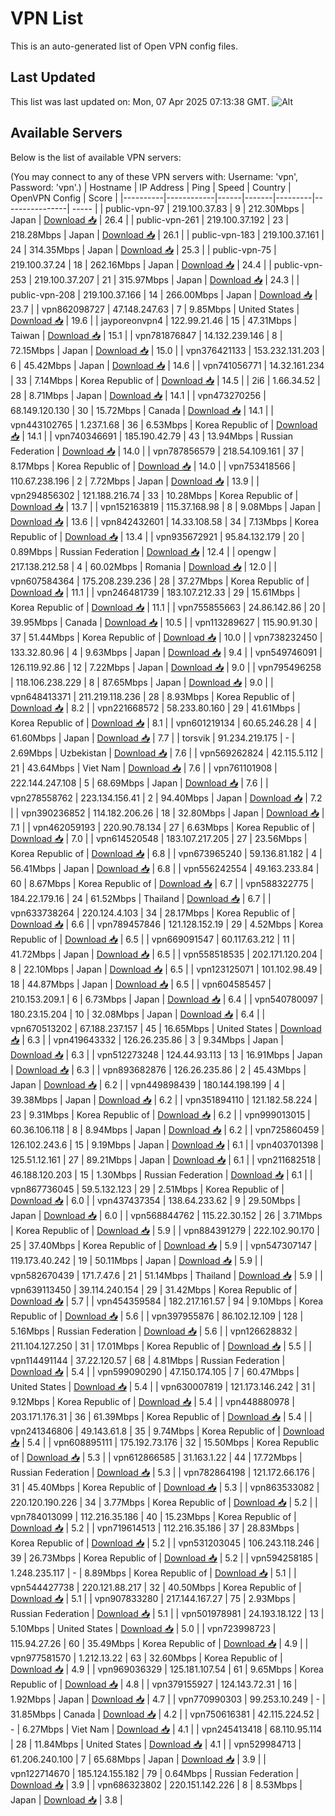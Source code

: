 # VPN List

This is an auto-generated list of Open VPN config files.

## Last Updated

This list was last updated on: Mon, 07 Apr 2025 07:13:38 GMT.
![Alt](https://repobeats.axiom.co/api/embed/186b98318ef1479477931607c1ad7d823f12451f.svg "Repobeats analytics image")

## Available Servers

Below is the list of available VPN servers:

(You may connect to any of these VPN servers with: Username: 'vpn', Password: 'vpn'.)
| Hostname | IP Address | Ping | Speed | Country | OpenVPN Config | Score |
|----------|------------|------|-------|---------|----------------| ----- |
| public-vpn-97 | 219.100.37.83 | 9 | 212.30Mbps | Japan | [Download 📥](./configs/server_0_JP.ovpn) | 26.4 |
| public-vpn-261 | 219.100.37.192 | 23 | 218.28Mbps | Japan | [Download 📥](./configs/server_1_JP.ovpn) | 26.1 |
| public-vpn-183 | 219.100.37.161 | 24 | 314.35Mbps | Japan | [Download 📥](./configs/server_2_JP.ovpn) | 25.3 |
| public-vpn-75 | 219.100.37.24 | 18 | 262.16Mbps | Japan | [Download 📥](./configs/server_3_JP.ovpn) | 24.4 |
| public-vpn-253 | 219.100.37.207 | 21 | 315.97Mbps | Japan | [Download 📥](./configs/server_4_JP.ovpn) | 24.3 |
| public-vpn-208 | 219.100.37.166 | 14 | 266.00Mbps | Japan | [Download 📥](./configs/server_5_JP.ovpn) | 23.7 |
| vpn862098727 | 47.148.247.63 | 7 | 9.85Mbps | United States | [Download 📥](./configs/server_6_US.ovpn) | 19.6 |
| jayporeonvpn4 | 122.99.21.46 | 15 | 47.31Mbps | Taiwan | [Download 📥](./configs/server_7_TW.ovpn) | 15.1 |
| vpn781876847 | 14.132.239.146 | 8 | 72.15Mbps | Japan | [Download 📥](./configs/server_8_JP.ovpn) | 15.0 |
| vpn376421133 | 153.232.131.203 | 6 | 45.42Mbps | Japan | [Download 📥](./configs/server_9_JP.ovpn) | 14.6 |
| vpn741056771 | 14.32.161.234 | 33 | 7.14Mbps | Korea Republic of | [Download 📥](./configs/server_10_KR.ovpn) | 14.5 |
| 2i6 | 1.66.34.52 | 28 | 8.71Mbps | Japan | [Download 📥](./configs/server_11_JP.ovpn) | 14.1 |
| vpn473270256 | 68.149.120.130 | 30 | 15.72Mbps | Canada | [Download 📥](./configs/server_12_CA.ovpn) | 14.1 |
| vpn443102765 | 1.237.1.68 | 36 | 6.53Mbps | Korea Republic of | [Download 📥](./configs/server_13_KR.ovpn) | 14.1 |
| vpn740346691 | 185.190.42.79 | 43 | 13.94Mbps | Russian Federation | [Download 📥](./configs/server_14_RU.ovpn) | 14.0 |
| vpn787856579 | 218.54.109.161 | 37 | 8.17Mbps | Korea Republic of | [Download 📥](./configs/server_15_KR.ovpn) | 14.0 |
| vpn753418566 | 110.67.238.196 | 2 | 7.72Mbps | Japan | [Download 📥](./configs/server_16_JP.ovpn) | 13.9 |
| vpn294856302 | 121.188.216.74 | 33 | 10.28Mbps | Korea Republic of | [Download 📥](./configs/server_17_KR.ovpn) | 13.7 |
| vpn152163819 | 115.37.168.98 | 8 | 9.08Mbps | Japan | [Download 📥](./configs/server_18_JP.ovpn) | 13.6 |
| vpn842432601 | 14.33.108.58 | 34 | 7.13Mbps | Korea Republic of | [Download 📥](./configs/server_19_KR.ovpn) | 13.4 |
| vpn935672921 | 95.84.132.179 | 20 | 0.89Mbps | Russian Federation | [Download 📥](./configs/server_20_RU.ovpn) | 12.4 |
| opengw | 217.138.212.58 | 4 | 60.02Mbps | Romania | [Download 📥](./configs/server_21_RO.ovpn) | 12.0 |
| vpn607584364 | 175.208.239.236 | 28 | 37.27Mbps | Korea Republic of | [Download 📥](./configs/server_22_KR.ovpn) | 11.1 |
| vpn246481739 | 183.107.212.33 | 29 | 15.61Mbps | Korea Republic of | [Download 📥](./configs/server_23_KR.ovpn) | 11.1 |
| vpn755855663 | 24.86.142.86 | 20 | 39.95Mbps | Canada | [Download 📥](./configs/server_24_CA.ovpn) | 10.5 |
| vpn113289627 | 115.90.91.30 | 37 | 51.44Mbps | Korea Republic of | [Download 📥](./configs/server_25_KR.ovpn) | 10.0 |
| vpn738232450 | 133.32.80.96 | 4 | 9.63Mbps | Japan | [Download 📥](./configs/server_26_JP.ovpn) | 9.4 |
| vpn549746091 | 126.119.92.86 | 12 | 7.22Mbps | Japan | [Download 📥](./configs/server_27_JP.ovpn) | 9.0 |
| vpn795496258 | 118.106.238.229 | 8 | 87.65Mbps | Japan | [Download 📥](./configs/server_28_JP.ovpn) | 9.0 |
| vpn648413371 | 211.219.118.236 | 28 | 8.93Mbps | Korea Republic of | [Download 📥](./configs/server_29_KR.ovpn) | 8.2 |
| vpn221668572 | 58.233.80.160 | 29 | 41.61Mbps | Korea Republic of | [Download 📥](./configs/server_30_KR.ovpn) | 8.1 |
| vpn601219134 | 60.65.246.28 | 4 | 61.60Mbps | Japan | [Download 📥](./configs/server_31_JP.ovpn) | 7.7 |
| torsvik | 91.234.219.175 | - | 2.69Mbps | Uzbekistan | [Download 📥](./configs/server_32_UZ.ovpn) | 7.6 |
| vpn569262824 | 42.115.5.112 | 21 | 43.64Mbps | Viet Nam | [Download 📥](./configs/server_33_VN.ovpn) | 7.6 |
| vpn761101908 | 222.144.247.108 | 5 | 68.69Mbps | Japan | [Download 📥](./configs/server_34_JP.ovpn) | 7.6 |
| vpn278558762 | 223.134.156.41 | 2 | 94.40Mbps | Japan | [Download 📥](./configs/server_35_JP.ovpn) | 7.2 |
| vpn390236852 | 114.182.206.26 | 18 | 32.80Mbps | Japan | [Download 📥](./configs/server_36_JP.ovpn) | 7.1 |
| vpn462059193 | 220.90.78.134 | 27 | 6.63Mbps | Korea Republic of | [Download 📥](./configs/server_37_KR.ovpn) | 7.0 |
| vpn614520548 | 183.107.217.205 | 27 | 23.56Mbps | Korea Republic of | [Download 📥](./configs/server_38_KR.ovpn) | 6.8 |
| vpn673965240 | 59.136.81.182 | 4 | 56.41Mbps | Japan | [Download 📥](./configs/server_39_JP.ovpn) | 6.8 |
| vpn556242554 | 49.163.233.84 | 60 | 8.67Mbps | Korea Republic of | [Download 📥](./configs/server_40_KR.ovpn) | 6.7 |
| vpn588322775 | 184.22.179.16 | 24 | 61.52Mbps | Thailand | [Download 📥](./configs/server_41_TH.ovpn) | 6.7 |
| vpn633738264 | 220.124.4.103 | 34 | 28.17Mbps | Korea Republic of | [Download 📥](./configs/server_42_KR.ovpn) | 6.6 |
| vpn789457846 | 121.128.152.19 | 29 | 4.52Mbps | Korea Republic of | [Download 📥](./configs/server_43_KR.ovpn) | 6.5 |
| vpn669091547 | 60.117.63.212 | 11 | 41.72Mbps | Japan | [Download 📥](./configs/server_44_JP.ovpn) | 6.5 |
| vpn558518535 | 202.171.120.204 | 8 | 22.10Mbps | Japan | [Download 📥](./configs/server_45_JP.ovpn) | 6.5 |
| vpn123125071 | 101.102.98.49 | 18 | 44.87Mbps | Japan | [Download 📥](./configs/server_46_JP.ovpn) | 6.5 |
| vpn604585457 | 210.153.209.1 | 6 | 6.73Mbps | Japan | [Download 📥](./configs/server_47_JP.ovpn) | 6.4 |
| vpn540780097 | 180.23.15.204 | 10 | 32.08Mbps | Japan | [Download 📥](./configs/server_48_JP.ovpn) | 6.4 |
| vpn670513202 | 67.188.237.157 | 45 | 16.65Mbps | United States | [Download 📥](./configs/server_49_US.ovpn) | 6.3 |
| vpn419643332 | 126.26.235.86 | 3 | 9.34Mbps | Japan | [Download 📥](./configs/server_50_JP.ovpn) | 6.3 |
| vpn512273248 | 124.44.93.113 | 13 | 16.91Mbps | Japan | [Download 📥](./configs/server_51_JP.ovpn) | 6.3 |
| vpn893682876 | 126.26.235.86 | 2 | 45.43Mbps | Japan | [Download 📥](./configs/server_52_JP.ovpn) | 6.2 |
| vpn449898439 | 180.144.198.199 | 4 | 39.38Mbps | Japan | [Download 📥](./configs/server_53_JP.ovpn) | 6.2 |
| vpn351894110 | 121.182.58.224 | 23 | 9.31Mbps | Korea Republic of | [Download 📥](./configs/server_54_KR.ovpn) | 6.2 |
| vpn999013015 | 60.36.106.118 | 8 | 8.94Mbps | Japan | [Download 📥](./configs/server_55_JP.ovpn) | 6.2 |
| vpn725860459 | 126.102.243.6 | 15 | 9.19Mbps | Japan | [Download 📥](./configs/server_56_JP.ovpn) | 6.1 |
| vpn403701398 | 125.51.12.161 | 27 | 89.21Mbps | Japan | [Download 📥](./configs/server_57_JP.ovpn) | 6.1 |
| vpn211682518 | 46.188.120.203 | 15 | 1.30Mbps | Russian Federation | [Download 📥](./configs/server_58_RU.ovpn) | 6.1 |
| vpn867736045 | 59.5.132.123 | 29 | 2.51Mbps | Korea Republic of | [Download 📥](./configs/server_59_KR.ovpn) | 6.0 |
| vpn437437354 | 138.64.233.62 | 9 | 29.50Mbps | Japan | [Download 📥](./configs/server_60_JP.ovpn) | 6.0 |
| vpn568844762 | 115.22.30.152 | 26 | 3.71Mbps | Korea Republic of | [Download 📥](./configs/server_61_KR.ovpn) | 5.9 |
| vpn884391279 | 222.102.90.170 | 25 | 37.40Mbps | Korea Republic of | [Download 📥](./configs/server_62_KR.ovpn) | 5.9 |
| vpn547307147 | 119.173.40.242 | 19 | 50.11Mbps | Japan | [Download 📥](./configs/server_63_JP.ovpn) | 5.9 |
| vpn582670439 | 171.7.47.6 | 21 | 51.14Mbps | Thailand | [Download 📥](./configs/server_64_TH.ovpn) | 5.9 |
| vpn639113450 | 39.114.240.154 | 29 | 31.42Mbps | Korea Republic of | [Download 📥](./configs/server_65_KR.ovpn) | 5.7 |
| vpn454359584 | 182.217.161.57 | 94 | 9.10Mbps | Korea Republic of | [Download 📥](./configs/server_66_KR.ovpn) | 5.6 |
| vpn397955876 | 86.102.12.109 | 128 | 5.16Mbps | Russian Federation | [Download 📥](./configs/server_67_RU.ovpn) | 5.6 |
| vpn126628832 | 211.104.127.250 | 31 | 17.01Mbps | Korea Republic of | [Download 📥](./configs/server_68_KR.ovpn) | 5.5 |
| vpn114491144 | 37.22.120.57 | 68 | 4.81Mbps | Russian Federation | [Download 📥](./configs/server_69_RU.ovpn) | 5.4 |
| vpn599090290 | 47.150.174.105 | 7 | 60.47Mbps | United States | [Download 📥](./configs/server_70_US.ovpn) | 5.4 |
| vpn630007819 | 121.173.146.242 | 31 | 9.12Mbps | Korea Republic of | [Download 📥](./configs/server_71_KR.ovpn) | 5.4 |
| vpn448880978 | 203.171.176.31 | 36 | 61.39Mbps | Korea Republic of | [Download 📥](./configs/server_72_KR.ovpn) | 5.4 |
| vpn241346806 | 49.143.61.8 | 35 | 9.74Mbps | Korea Republic of | [Download 📥](./configs/server_73_KR.ovpn) | 5.4 |
| vpn608895111 | 175.192.73.176 | 32 | 15.50Mbps | Korea Republic of | [Download 📥](./configs/server_74_KR.ovpn) | 5.3 |
| vpn612866585 | 31.163.1.22 | 44 | 17.72Mbps | Russian Federation | [Download 📥](./configs/server_75_RU.ovpn) | 5.3 |
| vpn782864198 | 121.172.66.176 | 31 | 45.40Mbps | Korea Republic of | [Download 📥](./configs/server_76_KR.ovpn) | 5.3 |
| vpn863533082 | 220.120.190.226 | 34 | 3.77Mbps | Korea Republic of | [Download 📥](./configs/server_77_KR.ovpn) | 5.2 |
| vpn784013099 | 112.216.35.186 | 40 | 15.23Mbps | Korea Republic of | [Download 📥](./configs/server_78_KR.ovpn) | 5.2 |
| vpn719614513 | 112.216.35.186 | 37 | 28.83Mbps | Korea Republic of | [Download 📥](./configs/server_79_KR.ovpn) | 5.2 |
| vpn531203045 | 106.243.118.246 | 39 | 26.73Mbps | Korea Republic of | [Download 📥](./configs/server_80_KR.ovpn) | 5.2 |
| vpn594258185 | 1.248.235.117 | - | 8.89Mbps | Korea Republic of | [Download 📥](./configs/server_81_KR.ovpn) | 5.1 |
| vpn544427738 | 220.121.88.217 | 32 | 40.50Mbps | Korea Republic of | [Download 📥](./configs/server_82_KR.ovpn) | 5.1 |
| vpn907833280 | 217.144.167.27 | 75 | 2.93Mbps | Russian Federation | [Download 📥](./configs/server_83_RU.ovpn) | 5.1 |
| vpn501978981 | 24.193.18.122 | 13 | 5.10Mbps | United States | [Download 📥](./configs/server_84_US.ovpn) | 5.0 |
| vpn723998723 | 115.94.27.26 | 60 | 35.49Mbps | Korea Republic of | [Download 📥](./configs/server_85_KR.ovpn) | 4.9 |
| vpn977581570 | 1.212.13.22 | 63 | 32.60Mbps | Korea Republic of | [Download 📥](./configs/server_86_KR.ovpn) | 4.9 |
| vpn969036329 | 125.181.107.54 | 61 | 9.65Mbps | Korea Republic of | [Download 📥](./configs/server_87_KR.ovpn) | 4.8 |
| vpn379155927 | 124.143.72.31 | 16 | 1.92Mbps | Japan | [Download 📥](./configs/server_88_JP.ovpn) | 4.7 |
| vpn770990303 | 99.253.10.249 | - | 31.85Mbps | Canada | [Download 📥](./configs/server_89_CA.ovpn) | 4.2 |
| vpn750616381 | 42.115.224.52 | - | 6.27Mbps | Viet Nam | [Download 📥](./configs/server_90_VN.ovpn) | 4.1 |
| vpn245413418 | 68.110.95.114 | 28 | 11.84Mbps | United States | [Download 📥](./configs/server_91_US.ovpn) | 4.1 |
| vpn529984713 | 61.206.240.100 | 7 | 65.68Mbps | Japan | [Download 📥](./configs/server_92_JP.ovpn) | 3.9 |
| vpn122714670 | 185.124.155.182 | 79 | 0.64Mbps | Russian Federation | [Download 📥](./configs/server_93_RU.ovpn) | 3.9 |
| vpn686323802 | 220.151.142.226 | 8 | 8.53Mbps | Japan | [Download 📥](./configs/server_94_JP.ovpn) | 3.8 |
